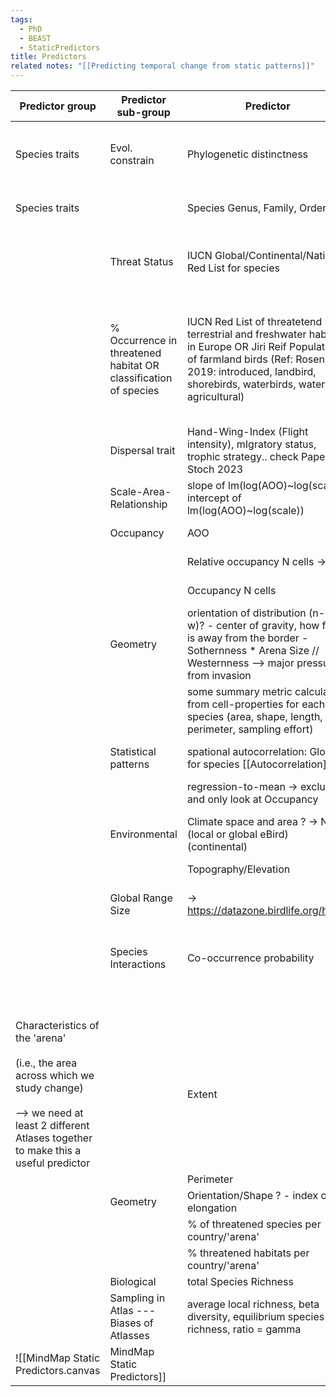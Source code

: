```yaml
---
tags:
  - PhD
  - BEAST
  - StaticPredictors
title: Predictors
related notes: "[[Predicting temporal change from static patterns]]"
---
```

| Predictor group                                                                                                                                                              | Predictor sub-group                                             | Predictor                                                                                                                                                                                                           | Source                                                                                                       | Status         | Note                                                                                                        |
| ---------------------------------------------------------------------------------------------------------------------------------------------------------------------------- | --------------------------------------------------------------- | ------------------------------------------------------------------------------------------------------------------------------------------------------------------------------------------------------------------- | ------------------------------------------------------------------------------------------------------------ | -------------- | ----------------------------------------------------------------------------------------------------------- |
| Species traits                                                                                                                                                               | Evol. constrain                                                 | Phylogenetic distinctness                                                                                                                                                                                           | calculated from Jetz 2012 BirdTree (taken from Weeks et al 2022 data repository)                             | - [x]          | Fair proportion metric (Isaac et al., 2007).                                                                |
| Species traits                                                                                                                                                               |                                                                 | Species Genus, Family, Order                                                                                                                                                                                        | AVONET                                                                                                       | - [...]        | Genus not included so far                                                                                   |
|                                                                                                                                                                              | Threat Status                                                   | IUCN Global/Continental/National Red List for species                                                                                                                                                               | IUCN                                                                                                         | - [...]        | Don't have the national one yet [[Questions & Ideas]]                                                       |
|                                                                                                                                                                              | % Occurrence in threatened habitat OR classification of species | IUCN Red List of threatetend terrestrial and freshwater habitats in Europe OR Jiri Reif  Populations of farmland birds (Ref: Rosenberg 2019: introduced, landbird, shorebirds, waterbirds, waterfowl, agricultural) | IUCN                                                                                                         | - [ ]          | I don't have this data in a usable format. Maybe in combination with land cover data? [[Questions & Ideas]] |
|                                                                                                                                                                              | Dispersal trait                                                 | Hand-Wing-Index (Flight intensity), mIgratory status, trophic strategy.. check Paper by Stoch 2023                                                                                                                  | AVONET                                                                                                       | - [x]          | from Weeks et al 2022 data repository                                                                       |
|                                                                                                                                                                              | Scale-Area-Relationship                                         | slope of lm(log(AOO)~log(scale)) <br>intercept of lm(log(AOO)~log(scale))                                                                                                                                           | calculated from CZ Atlas 1 (future change) and 2 (past change)                                               | - [x]          |                                                                                                             |
|                                                                                                                                                                              | Occupancy                                                       | AOO                                                                                                                                                                                                                 | calculated from CZ Atlas 1 (future change) and 2 (past change)                                               | - [x]          |                                                                                                             |
|                                                                                                                                                                              |                                                                 | Relative occupancy N cells -> this                                                                                                                                                                                  | calculated from CZ Atlas 1 (future change) and 2 (past change)                                               | - [x]          |                                                                                                             |
|                                                                                                                                                                              |                                                                 | Occupancy N cells                                                                                                                                                                                                   | calculated from CZ Atlas 1 (future change) and 2 (past change)                                               | - [x]          |                                                                                                             |
|                                                                                                                                                                              | Geometry                                                        | orientation of distribution (n-s, e-w)? - center of gravity, how far it is away from the border - Sothernness * Arena Size // Westernness --> major pressure from invasion                                          |                                                                                                              | - [x]          | discuss with P [[Questions & Ideas]]                                                                        |
|                                                                                                                                                                              |                                                                 | some summary metric calculated from cell-properties for each species (area, shape, length, perimeter, sampling effort)                                                                                              |                                                                                                              | - [x ]         | discuss with P [[Questions & Ideas]]                                                                        |
|                                                                                                                                                                              | Statistical patterns                                            | spational autocorrelation: Global for species [[Autocorrelation]]                                                                                                                                                   | from Carmen                                                                                                  | - [x]          | talk to Carmen #Tasks                                                                                       |
|                                                                                                                                                                              |                                                                 | regression-to-mean -> exclude and only look at Occupancy                                                                                                                                                            | Calculated from best sampled cells                                                                           | - [ ]          | as offset? #Tasks                                                                                           |
|                                                                                                                                                                              | Environmental                                                   | Climate space and area ? -> Niche (local or global eBird) (continental)                                                                                                                                             | e.g. from CHELSA                                                                                             | - [x]          | discuss with P [[Questions & Ideas]]                                                                        |
|                                                                                                                                                                              |                                                                 | Topography/Elevation                                                                                                                                                                                                | from geodata R package                                                                                       | - [x]          |                                                                                                             |
|                                                                                                                                                                              | Global Range Size                                               | -> https://datazone.birdlife.org/home                                                                                                                                                                               | IUCN rangemaps for global; Range.Size from Weeks et al 2022 //  AVONET // https://datazone.birdlife.org/home | - [x]          |                                                                                                             |
|                                                                                                                                                                              | Species Interactions                                            | Co-occurrence probability                                                                                                                                                                                           | calculated from CZ atlas for inside CZ                                                                       | - [x]<br>- [ ] | discuss with P [[Questions & Ideas]]                                                                        |
|                                                                                                                                                                              |                                                                 |                                                                                                                                                                                                                     |                                                                                                              | - [ ]          |                                                                                                             |
|                                                                                                                                                                              |                                                                 |                                                                                                                                                                                                                     |                                                                                                              | - [ ]          |                                                                                                             |
| Characteristics of the 'arena'<br><br>(i.e., the area across which we study change)<br><br>--> we need at least 2 different Atlases together to make this a useful predictor |                                                                 | Extent                                                                                                                                                                                                              |                                                                                                              | - [x]          |                                                                                                             |
|                                                                                                                                                                              |                                                                 | Perimeter                                                                                                                                                                                                           |                                                                                                              | - [x]          |                                                                                                             |
|                                                                                                                                                                              | Geometry                                                        | Orientation/Shape ? - index of elongation                                                                                                                                                                           |                                                                                                              | - [x]          |                                                                                                             |
|                                                                                                                                                                              |                                                                 | % of threatened species per country/'arena'                                                                                                                                                                         |                                                                                                              | - [ ]          |                                                                                                             |
|                                                                                                                                                                              |                                                                 | % threatened habitats per country/'arena'                                                                                                                                                                           |                                                                                                              | - [ ]          |                                                                                                             |
|                                                                                                                                                                              | Biological                                                      | total Species Richness                                                                                                                                                                                              |                                                                                                              | - [x]          |                                                                                                             |
|                                                                                                                                                                              | Sampling in Atlas --- Biases of Atlasses                        | average local richness, beta diversity, equilibrium species richness, ratio = gamma                                                                                                                                 |                                                                                                              | - [x]          |                                                                                                             |
![[MindMap Static Predictors.canvas|MindMap Static Predictors]]
